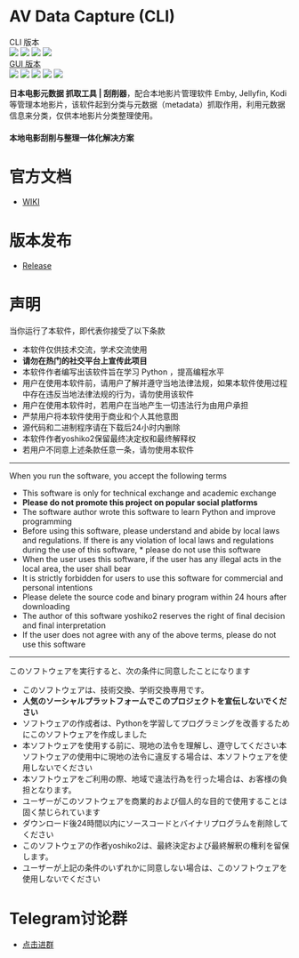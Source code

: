 # AV Data Capture (CLI)

CLI 版本  
![](https://img.shields.io/badge/build-passing-brightgreen.svg?style=flat)
![](https://img.shields.io/github/license/yoshiko2/av_data_capture.svg?style=flat)
![](https://img.shields.io/github/release/yoshiko2/av_data_capture.svg?style=flat)
![](https://img.shields.io/badge/Python-3.8-yellow.svg?style=flat&logo=python)<br>
[GUI 版本](https://github.com/moyy996/AVDC)  
![](https://img.shields.io/badge/build-passing-brightgreen.svg?style=flat)
![](https://img.shields.io/github/license/moyy996/avdc.svg?style=flat)
![](https://img.shields.io/github/release/moyy996/avdc.svg?style=flat)
![](https://img.shields.io/badge/Python-3.6-yellow.svg?style=flat&logo=python)
![](https://img.shields.io/badge/Pyqt-5-blue.svg?style=flat)<br>


**日本电影元数据 抓取工具 | 刮削器**，配合本地影片管理软件 Emby, Jellyfin, Kodi 等管理本地影片，该软件起到分类与元数据（metadata）抓取作用，利用元数据信息来分类，仅供本地影片分类整理使用。  
#### 本地电影刮削与整理一体化解决方案

# 官方文档
* [WIKI](https://github.com/yoshiko2/AV_Data_Capture/wiki/AV-Data-Capture-CLI)

# 版本发布
* [Release](https://github.com/yoshiko2/AV_Data_Capture/releases)

#  声明
当你运行了本软件，即代表你接受了以下条款

* 本软件仅供技术交流，学术交流使用
* **请勿在热门的社交平台上宣传此项目**
* 本软件作者编写出该软件旨在学习 Python ，提高编程水平
* 用户在使用本软件前，请用户了解并遵守当地法律法规，如果本软件使用过程中存在违反当地法律法规的行为，请勿使用该软件
* 用户在使用本软件时，若用户在当地产生一切违法行为由用户承担
* 严禁用户将本软件使用于商业和个人其他意图
* 源代码和二进制程序请在下载后24小时内删除
* 本软件作者yoshiko2保留最终决定权和最终解释权
* 若用户不同意上述条款任意一条，请勿使用本软件
---
When you run the software, you accept the following terms

* This software is only for technical exchange and academic exchange
* **Please do not promote this project on popular social platforms**
* The software author wrote this software to learn Python and improve programming
* Before using this software, please understand and abide by local laws and regulations. If there is any violation of local laws and regulations during the use of this software, * please do not use this software
* When the user uses this software, if the user has any illegal acts in the local area, the user shall bear
* It is strictly forbidden for users to use this software for commercial and personal intentions
* Please delete the source code and binary program within 24 hours after downloading
* The author of this software yoshiko2 reserves the right of final decision and final interpretation
* If the user does not agree with any of the above terms, please do not use this software
---
このソフトウェアを実行すると、次の条件に同意したことになります

* このソフトウェアは、技術交換、学術交換専用です。
* **人気のソーシャルプラットフォームでこのプロジェクトを宣伝しないでください**
* ソフトウェアの作成者は、Pythonを学習してプログラミングを改善するためにこのソフトウェアを作成しました
* 本ソフトウェアを使用する前に、現地の法令を理解し、遵守してください本ソフトウェアの使用中に現地の法令に違反する場合は、本ソフトウェアを使用しないでください
* 本ソフトウェアをご利用の際、地域で違法行為を行った場合は、お客様の負担となります。
* ユーザーがこのソフトウェアを商業的および個人的な目的で使用することは固く禁じられています
* ダウンロード後24時間以内にソースコードとバイナリプログラムを削除してください
* このソフトウェアの作者yoshiko2は、最終決定および最終解釈の権利を留保します。
* ユーザーが上記の条件のいずれかに同意しない場合は、このソフトウェアを使用しないでください

# Telegram讨论群
* [点击进群](https://t.me/joinchat/J54y1g3-a7nxJ_-WS4-KFQ)


